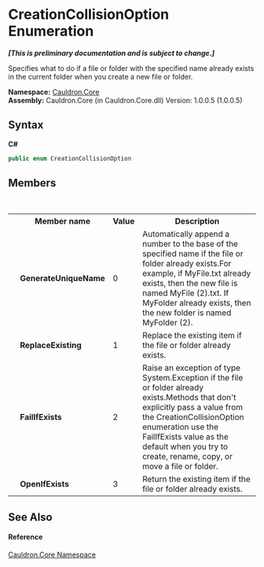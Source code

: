 # CreationCollisionOption Enumeration
 _**\[This is preliminary documentation and is subject to change.\]**_

Specifies what to do if a file or folder with the specified name already exists in the current folder when you create a new file or folder.

**Namespace:**&nbsp;<a href="N_Cauldron_Core">Cauldron.Core</a><br />**Assembly:**&nbsp;Cauldron.Core (in Cauldron.Core.dll) Version: 1.0.0.5 (1.0.0.5)

## Syntax

**C#**<br />
``` C#
public enum CreationCollisionOption
```


## Members
&nbsp;<table><tr><th></th><th>Member name</th><th>Value</th><th>Description</th></tr><tr><td /><td target="F:Cauldron.Core.CreationCollisionOption.GenerateUniqueName">**GenerateUniqueName**</td><td>0</td><td>Automatically append a number to the base of the specified name if the file or folder already exists.For example, if MyFile.txt already exists, then the new file is named MyFile (2).txt. If MyFolder already exists, then the new folder is named MyFolder (2).</td></tr><tr><td /><td target="F:Cauldron.Core.CreationCollisionOption.ReplaceExisting">**ReplaceExisting**</td><td>1</td><td>Replace the existing item if the file or folder already exists.</td></tr><tr><td /><td target="F:Cauldron.Core.CreationCollisionOption.FailIfExists">**FailIfExists**</td><td>2</td><td>Raise an exception of type System.Exception if the file or folder already exists.Methods that don't explicitly pass a value from the CreationCollisionOption enumeration use the FailIfExists value as the default when you try to create, rename, copy, or move a file or folder.</td></tr><tr><td /><td target="F:Cauldron.Core.CreationCollisionOption.OpenIfExists">**OpenIfExists**</td><td>3</td><td>Return the existing item if the file or folder already exists.</td></tr></table>

## See Also


#### Reference
<a href="N_Cauldron_Core">Cauldron.Core Namespace</a><br />